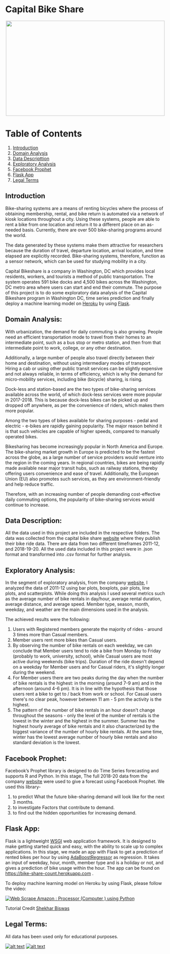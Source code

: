 #  Capital Bike Share 


<p align="center">
  <img width="500" height="300" src="https://cdn.vox-cdn.com/thumbor/jCmfjfLM7dk1Ds8ahGYC6P-kpqo=/0x0:4928x3264/1200x800/filters:focal(2070x1238:2858x2026)/cdn.vox-cdn.com/uploads/chorus_image/image/63014071/shutterstock_695917258.0.jpg">
</p>



# Table of Contents
1. [Introduction](#Introduction)
2. [Domain Analysis](#Domain-Analysis)
2. [Data Descripttion](#Data-Description)
4. [Exploratory Analysis](#Exploratory-Analysis)
5. [Facebook Prophet](#facebook-Prophet)
6. [Flask App](#Flask-App)
7. [Legal Terms](#Legal-Terms)



## Introduction 

Bike-sharing systems are a means of renting bicycles where the process of obtaining membership, rental, and bike return is automated via a network of kiosk locations throughout a city. Using these systems, people are able to rent a bike from one location and return it to a different place on an as-needed basis. Currently, there are over 500 bike-sharing programs around the world. 

The data generated by these systems make them attractive for researchers because the duration of travel, departure location, arrival location, and time elapsed are explicitly recorded. Bike-sharing systems, therefore, function as a sensor network, which can be used for studying mobility in a city.

Capital Bikeshare is a company in Washington, DC which provides local residents, workers, and tourists a method of public transportation. The system operates 591 bike docks and 4,500 bikes across the Washington, DC metro area where users can start and end their commute. The purpose of this project is to do some exploratory data analysis of the Capital Bikeshare program in Washington DC, time series prediction and finally deploy a machine learning model on [Heroku](https://www.heroku.com/) by using [Flask](https://flask.palletsprojects.com/en/1.1.x/).



## Domain Analysis:

With urbanization, the demand for daily commuting is also growing. People need an efficient transportation mode to travel from their homes to an intermediate point, such as a bus stop or metro station, and then from that intermediate point to work, college, or any other destination.

Additionally, a large number of people also travel directly between their home and destination, without using intermediary modes of transport. Hiring a cab or using other public transit services can be slightly expensive and not always reliable, in terms of efficiency, which is why the demand for micro-mobility services, including bike (bicycle) sharing, is rising.

Dock-less and station-based are the two types of bike-sharing services available across the world, of which dock-less services were more popular in 2017-2018. This is because dock-less bikes can be picked up and dropped off anywhere, as per the convenience of riders, which makes them more popular.

Among the two types of bikes available for sharing purposes - pedal and electric - e-bikes are rapidly gaining popularity. The major reason behind it is that such vehicles are capable of higher speeds, compared to manually operated bikes.

Bikesharing has become increasingly popular in North America and Europe. The bike-sharing market growth in Europe is predicted to be the fastest across the globe, as a large number of service providers would venture into the region in the coming years. In regional countries, bikes are being rapidly made available near major transit hubs, such as railway stations, thereby offering users convenience and ease of travel. Additionally, the European Union (EU) also promotes such services, as they are environment-friendly and help reduce traffic.

Therefore, with an increasing number of people demanding cost-effective daily commuting options, the popularity of bike-sharing services would continue to increase.


## Data Description:

All the data used in this project are included in the respective folders. The data was collected from the capital bike share [website](https://s3.amazonaws.com/capitalbikeshare-data/index.html) where they publish their bike ride data. There are data from two different timeframes 2011-12, and 2018-19-20. All the used data included in this project were in .json format and transformed into .csv format for further analysis.





## Exploratory Analysis:

In the segment of exploratory analysis, from the company [website](https://s3.amazonaws.com/capitalbikeshare-data/index.html), I analyzed the data of 2011-12 using bar plots, boxplots, pair plots, line plots, and scatterplots. While doing this analysis I used several metrics such as the average number of bike rentals in day/hour, average rental duration, average distance, and average speed. Member type, season, month, weekday, and weather are the main dimensions used in the analysis.


The achieved results were the following:

 1) Users with Registered members generate the majority of rides - around 3 times more than Casual members.
 2) Member users rent more bikes than Casual users.
 3) By observing the number of bike rentals on each weekday, we can conclude that Member users tend to ride a bike from Monday to Friday (probably to work, university, school), while Casual users are most active during weekends (bike trips). Duration of the ride doesn't depend on a weekday for Member users and for Casual riders, it's slightly longer during the weekend.
 4) For Member users there are two peaks during the day when the number of bike rentals is the highest: in the morning (around 7-9 am) and in the afternoon (around 4-6 pm). It is in line with the hypothesis that those users rent a bike to get to / back from work or school. For Casual users there's no clear peak, however between 11 am - 5 pm the activity is the highest.
 5) The pattern of the number of bike rentals in an hour doesn't change throughout the seasons - only the level of the number of rentals is the lowest in the winter and the highest in the summer. Summer has the highest hourly average of bike rentals and it also characterized by the biggest variance of the number of hourly bike rentals. At the same time, winter has the lowest average number of hourly bike rentals and also standard deviation is the lowest.


## Facebook Prophet:

 Facebook’s Prophet library is designed to do Time Series forecasting and supports R and Python. In this stage, The full 2018-20 data from the company [website](https://s3.amazonaws.com/capitalbikeshare-data/index.html) were used to give a forecast using Facebook Prophet. We used this library-
1) to predict What the future bike-sharing demand will look like for the next 3 months.
2) to investigate Factors that contribute to demand.
3) to find out the hidden opportunities for increasing demand.






## Flask App: 

Flask is a lightweight [WSGI](https://wsgi.readthedocs.io/en/latest/) web application framework. It is designed to make getting started quick and easy, with the ability to scale up to complex applications. In this stage, we made an app with Flask to get a prediction of rented bikes per hour by using [AdaBoostRegressor](https://scikit-learn.org/stable/modules/generated/sklearn.ensemble.AdaBoostRegressor.html) as regression. It takes an input of weekday, hour, month, member type and  is a holiday or not, and gives a prediction of bike usage within the hour. The app can be found on https://bike-share-count.herokuapp.com .


To deploy machine learning model on Heroku by using Flask, please follow the video:

[![Web Scrape Amazon : Processor (Computer ) using Python](https://img.youtube.com/vi/n8yXd4tZylg/0.jpg)](https://www.youtube.com/watch?v=n8yXd4tZylg)

Tutorial Credit [Shekhar Biswas](https://github.com/shekharbiswas)


## Legal Terms:

All data has been used only for educational purposes.

<!-- Please don't remove this: Grab your social icons from https://github.com/carlsednaoui/gitsocial -->

<!-- display the social media buttons in your README -->


[![alt text][1.1]][1]
[![alt text][2.1]][2]


<!-- links to social media icons -->
<!-- no need to change these -->

<!-- icons with padding -->


[1.1]: http://i.imgur.com/yCsTjba.png (google plus icon with padding)
[2.1]: http://i.imgur.com/0o48UoR.png (github icon with padding)

<!-- icons without padding -->


[1.2]: http://i.imgur.com/VlgBKQ9.png (google plus icon without padding)
[2.2]: http://i.imgur.com/9I6NRUm.png (github icon without padding)


<!-- links to your social media accounts -->
<!-- update these accordingly -->


[1]: https://myaccount.google.com/profile?pli=1
[2]: https://github.com/anupdey6

<!-- Please don't remove this: Grab your social icons from https://github.com/carlsednaoui/gitsocial -->
